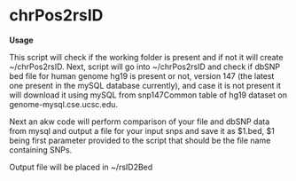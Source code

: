 # chrPos2rsID



**Usage**

This script will check if the working folder is present and if not it will create ~/chrPos2rsID. Next, script will go into ~/chrPos2rsID and check if dbSNP bed file for human genome hg19 is present or not, version 147 (the latest one present in the mySQL database currently), and case it is not present it will download it using mySQL from snp147Common table of hg19 dataset on genome-mysql.cse.ucsc.edu.

Next an akw code will perform comparison of your file and dbSNP data from mysql and output a file for your input snps and save it as $1.bed, $1 being first parameter provided to the script that should be the file name containing SNPs.

Output file will be placed in ~/rsID2Bed
